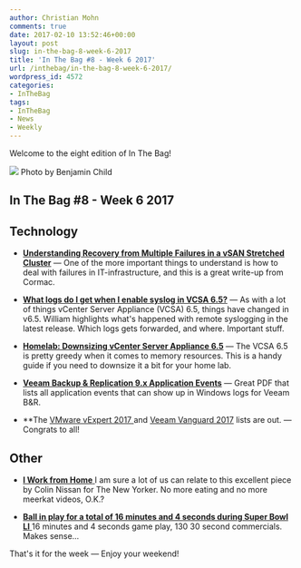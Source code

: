 ```yaml
---
author: Christian Mohn
comments: true
date: 2017-02-10 13:52:46+00:00
layout: post
slug: in-the-bag-8-week-6-2017
title: 'In The Bag #8 - Week 6 2017'
url: /inthebag/in-the-bag-8-week-6-2017/
wordpress_id: 4572
categories:
- InTheBag
tags:
- InTheBag
- News
- Weekly
---
```


Welcome to the eight edition of In The Bag!

[![](/img/gwe0dlvd9e0-benjamin-child-644x429.jpg)](https://unsplash.com/@bchild311) Photo by Benjamin Child

<!--more-->



## In The Bag #8 - Week 6 2017





## Technology







  * [**Understanding Recovery from Multiple Failures in a vSAN Stretched Cluster**](http://cormachogan.com/2017/02/08/understanding-recovery-multiple-failures-vsan-stretched-cluster/) — 
One of the more important things to understand is how to deal with failures in IT-infrastructure, and this is a great write-up from Cormac.


  * [**What logs do I get when I enable syslog in VCSA 6.5?**](http://www.virtuallyghetto.com/2017/02/what-logs-do-i-get-when-i-enable-syslog-in-vcsa-6-5.html) — 
As with a lot of things vCenter Server Appliance (VCSA) 6.5, things have changed in v6.5. William highlights what's happened with remote syslogging in the latest release. Which logs gets forwarded, and where. Important stuff.


  * [**Homelab: Downsizing vCenter Server Appliance 6.5**](http://www.virten.net/2017/02/homelab-downsizing-vcenter-server-appliance-6-5/)
 — The VCSA 6.5 is pretty greedy when it comes to memory resources. This is a handy guide if you need to downsize it a bit for your home lab.


  * [**Veeam Backup & Replication 9.x Application Events**](https://t.co/cDWffuKRqc) — 
Great PDF that lists all application events that can show up in Windows logs for Veeam B&R.


  * **The [VMware vExpert 2017 ](https://blogs.vmware.com/vmtn/2017/02/vexpert-2017-award-announcement.html)and [Veeam Vanguard 2017](https://www.veeam.com/vanguard.html) lists are out. — Congrats to all!





## Other







  * [**I Work from Home**
](http://www.newyorker.com/humor/daily-shouts/i-work-from-home?mbid=social_twitter)I am sure a lot of us can relate to this excellent piece by Colin Nissan for The New Yorker. No more eating and no more meerkat videos, O.K.?


  * [**Ball in play for a total of 16 minutes and 4 seconds during Super Bowl LI**
](https://supplementreviews.com/articles/entertainment/ball-in-play-for-a-total-of-387)16 minutes and 4 seconds game play, 130 30 second commercials. Makes sense...



That's it for the week — Enjoy your weekend!
